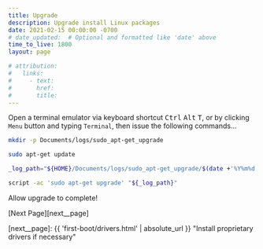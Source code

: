 ```yaml
---
title: Upgrade
description: Upgrade install Linux packages
date: 2021-02-15 00:00:00 -0700
# date_updated:  # Optional and formatted like 'date' above
time_to_live: 1800
layout: page

# attribution:
#   links:
#     - text:
#       href:
#       title:
---
```




Open a terminal emulator via keyboard shortcut <kbd>Ctrl</kbd> <kbd>Alt</kbd> <kbd>T</kbd>, or by clicking `Menu` button and typing `Terminal`, then issue the following commands...


```Bash
mkdir -p Documents/logs/sudo_apt-get_upgrade

sudo apt-get update

_log_path="${HOME}/Documents/logs/sudo_apt-get_upgrade/$(date +'%Y%m%d').script"

script -ac 'sudo apt-get upgrade' "${_log_path}"
```


Allow upgrade to complete!


[Next Page][next__page]


[next__page]: {{ 'first-boot/drivers.html' | absolute_url }} "Install proprietary drivers if necessary"

